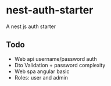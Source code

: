 # nest-auth-starter

A nest js auth starter

## Todo

- Web api username/password auth
- Dto Validation + password complexity
- Web spa angular basic
- Roles: user and admin 
